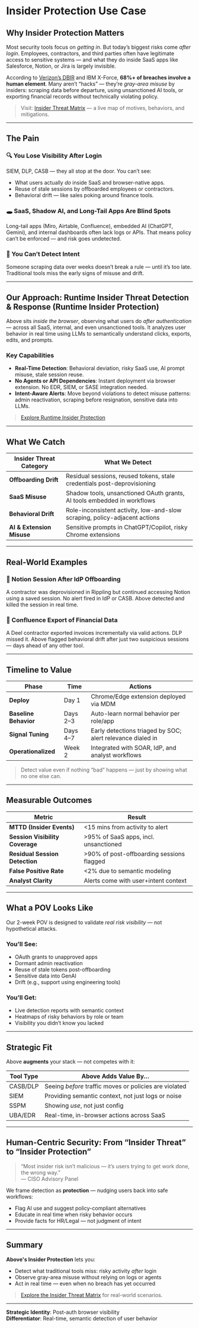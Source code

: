 # Insider Protection Use Case

## Why Insider Protection Matters

Most security tools focus on *getting in*. But today’s biggest risks come *after login*. Employees, contractors, and third parties often have legitimate access to sensitive systems — and what they do inside SaaS apps like Salesforce, Notion, or Jira is largely invisible.

According to [Verizon’s DBIR](https://www.verizon.com/business/resources/reports/dbir/) and IBM X-Force, **68%+ of breaches involve a human element**. Many aren’t “hacks” — they’re *gray-area misuse* by insiders: scraping data before departure, using unsanctioned AI tools, or exporting financial records without technically violating policy.

> Visit: [Insider Threat Matrix](https://abovesec.com/#/insider-threat-matrix) — a live map of motives, behaviors, and mitigations.

---

## The Pain

### 🔍 You Lose Visibility After Login
SIEM, DLP, CASB — they all stop at the door. You can’t see:
- What users actually *do* inside SaaS and browser-native apps.
- Reuse of stale sessions by offboarded employees or contractors.
- Behavioral drift — like sales poking around finance tools.

### 🕳️ SaaS, Shadow AI, and Long-Tail Apps Are Blind Spots
Long-tail apps (Miro, Airtable, Confluence), embedded AI (ChatGPT, Gemini), and internal dashboards often lack logs or APIs. That means policy can’t be enforced — and risk goes undetected.

### 🧠 You Can’t Detect Intent
Someone scraping data over weeks doesn’t break a rule — until it’s too late. Traditional tools miss the early signs of misuse and drift.

---

## Our Approach: Runtime Insider Threat Detection & Response (Runtime Insider Protection)

Above sits *inside the browser*, observing what users do *after authentication* — across all SaaS, internal, and even unsanctioned tools. It analyzes user behavior in real time using LLMs to semantically understand clicks, exports, edits, and prompts.

### Key Capabilities
- **Real-Time Detection**: Behavioral deviation, risky SaaS use, AI prompt misuse, stale session reuse.
- **No Agents or API Dependencies**: Instant deployment via browser extension. No EDR, SIEM, or SASE integration needed.
- **Intent-Aware Alerts**: Move beyond violations to detect misuse patterns: admin reactivation, scraping before resignation, sensitive data into LLMs.

> [Explore Runtime Insider Protection](https://abovesec.com/#/insider-threat-matrix?id=MT022)

---

## What We Catch

| Insider Threat Category | What We Detect                                                                 |
|--------------------------|--------------------------------------------------------------------------------|
| **Offboarding Drift**    | Residual sessions, reused tokens, stale credentials post-deprovisioning       |
| **SaaS Misuse**          | Shadow tools, unsanctioned OAuth grants, AI tools embedded in workflows       |
| **Behavioral Drift**     | Role-inconsistent activity, low-and-slow scraping, policy-adjacent actions     |
| **AI & Extension Misuse**| Sensitive prompts in ChatGPT/Copilot, risky Chrome extensions                  |

---

## Real-World Examples

### 🔄 Notion Session After IdP Offboarding
A contractor was deprovisioned in Rippling but continued accessing Notion using a saved session. No alert fired in IdP or CASB. Above detected and killed the session in real time.

### 🧾 Confluence Export of Financial Data
A Deel contractor exported invoices incrementally via valid actions. DLP missed it. Above flagged behavioral drift after just two suspicious sessions — days ahead of any other tool.

---

## Timeline to Value

| Phase                  | Time     | Actions                                                        |
|------------------------|----------|----------------------------------------------------------------|
| **Deploy**             | Day 1    | Chrome/Edge extension deployed via MDM                         |
| **Baseline Behavior**  | Days 2–3 | Auto-learn normal behavior per role/app                        |
| **Signal Tuning**      | Days 4–7 | Early detections triaged by SOC; alert relevance dialed in     |
| **Operationalized**    | Week 2   | Integrated with SOAR, IdP, and analyst workflows               |

> Detect value even if nothing “bad” happens — just by showing what no one else can.

---

## Measurable Outcomes

| Metric                          | Result                          |
|----------------------------------|----------------------------------|
| **MTTD (Insider Events)**        | <15 mins from activity to alert  |
| **Session Visibility Coverage**  | >95% of SaaS apps, incl. unsanctioned |
| **Residual Session Detection**   | >90% of post-offboarding sessions flagged |
| **False Positive Rate**          | <2% due to semantic modeling     |
| **Analyst Clarity**              | Alerts come with user+intent context |

---

## What a POV Looks Like

Our 2-week POV is designed to validate *real risk visibility* — not hypothetical attacks.

### You’ll See:
- OAuth grants to unapproved apps
- Dormant admin reactivation
- Reuse of stale tokens post-offboarding
- Sensitive data into GenAI
- Drift (e.g., support using engineering tools)

### You’ll Get:
- Live detection reports with semantic context
- Heatmaps of risky behaviors by role or team
- Visibility you didn’t know you lacked

---

## Strategic Fit

Above **augments** your stack — not competes with it:

| Tool Type     | Above Adds Value By…                                     |
|---------------|-----------------------------------------------------------|
| CASB/DLP      | Seeing *before* traffic moves or policies are violated    |
| SIEM          | Providing semantic context, not just logs or noise        |
| SSPM          | Showing *use*, not just config                            |
| UBA/EDR       | Real-time, in-browser actions across SaaS                 |

---

## Human-Centric Security: From “Insider Threat” to “Insider Protection”

> “Most insider risk isn’t malicious — it’s users trying to get work done, the wrong way.”  
> — CISO Advisory Panel

We frame detection as **protection** — nudging users back into safe workflows:
- Flag AI use and suggest policy-compliant alternatives
- Educate in real time when risky behavior occurs
- Provide facts for HR/Legal — not judgment of intent

---

## Summary

**Above's Insider Protection** lets you:
- Detect what traditional tools miss: risky activity *after* login
- Observe gray-area misuse without relying on logs or agents
- Act in real time — even when no breach has yet occurred

> [Explore the Insider Threat Matrix](https://abovesec.com/#/insider-threat-matrix) for real-world scenarios.

---

**Strategic Identity**: Post-auth browser visibility  
**Differentiator**: Real-time, semantic detection of user behavior
